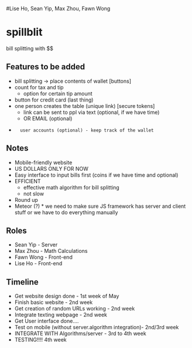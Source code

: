 #Lise Ho, Sean Yip, Max Zhou, Fawn Wong

# spillblit
bill splitting with $$

## Features to be added
* bill splitting -> place contents of wallet [buttons]
* count for tax and tip 
  * option for certain tip amount
* button for credit card (last thing)
* one person creates the table (unique link)  [secure tokens]
  * link can be sent to ppl via text (optional, if we have time)
  * OR EMAIL (optional)
*       user accounts (optional) - keep track of the wallet

## Notes
* Mobile-friendly website
* US DOLLARS ONLY FOR NOW
* Easy interface to input bills first (coins if we have time and optional)
* EFFICIENT
  * effective math algorithm for bill splitting
  * not slow
* Round up
* Meteor (?) * we need to make sure JS framework has server and client stuff or we have to do everything manually
 
## Roles
* Sean Yip - Server
* Max Zhou - Math Calculations 
* Fawn Wong - Front-end 
* Lise Ho - Front-end 

## Timeline
* Get website design done   - 1st week of May
* Finish basic website - 2nd week
* Get creation of random URLs working - 2nd week
* Integrate texting webpage - 2nd week
* Get User interface done....
* Test on mobile (without server.algorithm integration)- 2nd/3rd week
* INTEGRATE WITH Algorithms/server - 3rd to 4th week
* TESTING!!!! 4th week

